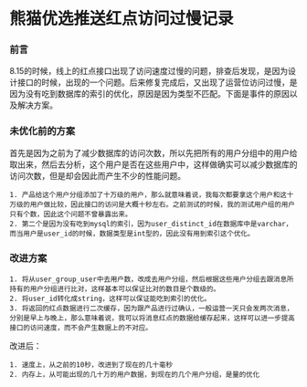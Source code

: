 # 熊猫优选推送红点访问过慢记录

### 前言

8.15的时候，线上的红点接口出现了访问速度过慢的问题，排查后发现，是因为设计接口的时候，出现的一个问题。后来修复完成后，又出现了运营位访问过慢，是因为没有吃到数据库的索引的优化，原因是因为类型不匹配。下面是事件的原因以及解决方案。

### 未优化前的方案

首先是因为之前为了减少数据库的访问次数，所以先把所有的用户分组中的用户给取出来，然后去分析，这个用户是否在这些用户中，这样做确实可以减少数据库的访问次数，但是却会因此而产生不少的性能问题。

	1. 产品给这个用户分组添加了十万级的用户，那么就意味着说，我每次都要拿这个用户和这十万级的用户做比较，因此接口的访问是大概十秒左右。之前测试的时候，我的测试用户组的用户只有个数，因此这个问题不曾暴露出来。
	2. 第二个是因为没有吃到mysql的索引，因为user_distinct_id在数据库中是varchar，而当用户是user_id的时候，数据类型是int型的，因此没有用到索引这个优化。

### 改进方案

	1. 将从user_group_user中去用户数，改成去用户分组，然后根据这些用户分组去跟消息所持有的用户分组进行比对，这样基本可以保证比对的数目是个数级的。
	2. 将user_id转化成string，这样可以保证能吃到索引的优化。
	3. 将返回的红点数据进行二次缓存，因为跟产品进行过确认，一般运营一天只会发两次消息，分别是早上与晚上，那么意味着说，我可以将消息红点的数据给缓存起来，这样可以进一步提高接口的访问速度，而不会产生数据上的不对应。

改进后：

	1. 速度上，从之前的10秒，改进到了现在的几十毫秒
	2. 内存上，从可能出现的几十万的用户数据，到现在的几个用户分组，是量的优化
